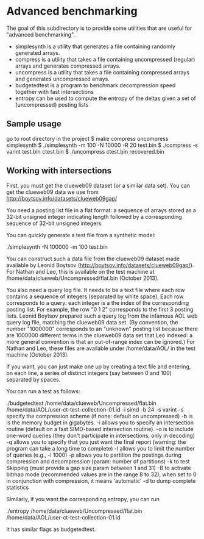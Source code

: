 Advanced benchmarking
=====================


The goal of this subdirectory is to provide some utilities that are 
useful for "advanced benchmarking".


* simplesynth is a utility that generates a file containing randomly generated arrays.
* compress is a utility that takes a file containing uncompressed (regular) arrays and generates compressed arrays. 
* uncompress is a utility that takes a file containing compressed arrays and generates uncompressed arrays.
* budgetedtest is a program to benchmark decompression speed together with fast intersections
* entropy can be used to compute the entropy of the deltas given a set of (uncompressed) posting lists

Sample usage
-------------

go to root directory in the project
$ make compress uncompress simplesynth
$ ./simplesynth -m 100 -N 10000 -R 20 test.bin
$ ./compress -s varint test.bin ctest.bin
$ ./uncompress ctest.bin recovered.bin


Working with intersections
--------------------------

First, you must get the clueweb09 dataset (or a similar data set). You can get
the clueweb09 data we use from http://boytsov.info/datasets/clueweb09gap/

You need a posting list file in a flat format: a sequence of arrays stored as a 32-bit unsigned integer
indicating length followed by a corresponding sequence of 32-bit unsigned integers.

You can quickly generate a test file from a synthetic model:

./simplesynth  -N 100000 -m 100 test.bin

You can construct such a data file from the clueweb09 dataset made available by Leonid
Boytsov (http://boytsov.info/datasets/clueweb09gap/). For Nathan and Leo, this 
is available on the test machine at /home/data/clueweb/Uncompressed/flat.bin (October 2013).

You also need a query log file. It needs to be a text file where each row contains
a sequence of integers (separated by white space). Each row corresponds to a query: each
integer is a the index of the corresponding posting list. For example, the row "0 1 2" corresponds
to the first 3 posting lists. Leonid Boytsov prepared such a query log from the infamous
AOL web query log file, matching the clueweb09 data set. (By convention, the number "1000000"
corresponds to an "unknown" posting list because there are 1000000 different terms in the
clueweb09 data set that Leo indexed: a more general convention is that an out-of-range
index can be ignored.) For Nathan and Leo, these files
are available under /home/data/AOL/ in the test machine (October 2013).

If you want, you can just make one up by creating a text file and entering, on each line, a series of distinct integers (say between 0 and 100) separated by spaces.
 
You can run a test as follows: 

./budgetedtest /home/data/clueweb/Uncompressed/flat.bin /home/data/AOL/user-ct-test-collection-01.id 
 -i simd -b 24  -s varint 
-s specify the compression scheme (if none: default  on uncompressed)
-b is is the memory budget in gigabytes. 
-i allows you to specify an intersection routine  (default on a fast SIMD-based intersection routine).
-o is to include one-word queries (they don't participate in intersections, only in decoding)
-q allows you to specify that you just want the final report (warning:  the program can take a long time to complete)
-l allows you to limit the number of queries (e.g., -l 1000)
-p allows you to partition the postings during compression and decompression (param: number of partitions)
-k   to test Skipping (must provide a gap size param between 1 and 31)
-B   to activate bitmap mode (recommended values are in the range 8 to  32), when set to 0 in conjunction with compression, it means 'automatic'
-d   to dump complete statistics


Similarly, if you want the corresponding entropy, you can run

./entropy  /home/data/clueweb/Uncompressed/flat.bin /home/data/AOL/user-ct-test-collection-01.id

It has similar flags as budgetedtest.
